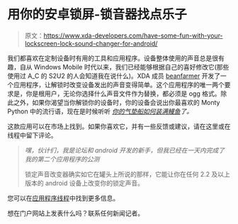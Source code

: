 # 用你的安卓锁屏-锁音器找点乐子

> 原文：<https://www.xda-developers.com/have-some-fun-with-your-lockscreen-lock-sound-changer-for-android/>

我们都喜欢在定制设备时有用的工具和应用程序。设备整体使用的声音总是很有趣，自从 Windows Mobile 时代以来，我们已经能够根据自己的喜好修改它(那些使用过 A_C 的 S2U2 的人会知道我在说什么)。XDA 成员 [beanfarmer](http://forum.xda-developers.com/member.php?u=1931122) 开发了一个应用程序，让解锁时改变设备发出的声音变得简单。这个应用程序的唯一两个要求是，你是根用户，无论你选择什么声音文件作为替换，都必须是 ogg 格式。除此之外，如果你渴望当你解锁你的设备时，你的设备会说出你最喜欢的 Monty Python 中的流行语，现在是时候听听 *[你的气垫船如何装满鳗鱼](http://www.youtube.com/watch?v=G6D1YI-41ao)了。*

这款应用可以在市场上找到。如果你喜欢它，并有一些反馈或建议，请在这里或在线程中留下评论。

> *嘿，伙计们，我是论坛和 android 开发的新手，但我已经在一天内完成了我的第二个应用程序的公测*
> 
> 锁定声音改变器确实如它在罐头上所说的那样，它能让你在任何 2.2 及以上版本的 android 设备上改变你的锁定声音。

您可以在[应用程序线程](http://forum.xda-developers.com/showthread.php?t=1066902)中找到更多信息。

想在门户网站上发表什么吗？联系任何新闻记者。